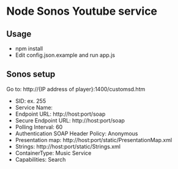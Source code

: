 # Node Sonos Youtube service

## Usage

* npm install
* Edit config.json.example and run app.js

## Sonos setup

Go to: http://{IP address of player}:1400/customsd.htm

* SID: ex. 255
* Service Name: <name>
* Endpoint URL: http://host:port/soap
* Secure Endpoint URL: http://host:port/soap
* Polling Interval: 60
* Authentication SOAP Header Policy: Anonymous
* Presentation map: http://host:port/static/PresentationMap.xml
* Strings: http://host:port/static/Strings.xml
* ContainerType: Music Service
* Capabilities: Search